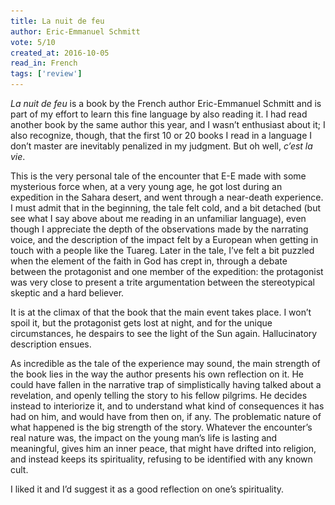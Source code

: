```yaml
---
title: La nuit de feu
author: Eric-Emmanuel Schmitt
vote: 5/10
created_at: 2016-10-05
read_in: French
tags: ['review']
---
```


[//]: # (<a target="_blank" rel="noopener" href="https://www.librarything.com/work/16695478"><img src="/images/la-nuit-de-feu.jpg" alt="La nuit de feu &#40;French cover&#41;"></a>)

_La nuit de feu_ is a book by the French author Eric-Emmanuel Schmitt and is part of my effort to learn this fine language by also reading it. I had read another book by the same author this year, and I wasn’t enthusiast about it; I also recognize, though, that the first 10 or 20 books I read in a language I don’t master are inevitably penalized in my judgment. But oh well, _c’est la vie_.

This is the very personal tale of the encounter that E-E made with some mysterious force when, at a very young age, he got lost during an expedition in the Sahara desert, and went through a near-death experience. I must admit that in the beginning, the tale felt cold, and a bit detached (but see what I say above about me reading in an unfamiliar language), even though I appreciate the depth of the observations made by the narrating voice, and the description of the impact felt by a European when getting in touch with a people like the Tuareg. Later in the tale, I’ve felt a bit puzzled when the element of the faith in God has crept in, through a debate between the protagonist and one member of the expedition: the protagonist was very close to present a trite argumentation between the stereotypical skeptic and a hard believer.

It is at the climax of that the book that the main event takes place. I won’t spoil it, but the protagonist gets lost at night, and for the unique circumstances, he despairs to see the light of the Sun again. Hallucinatory description ensues.

As incredible as the tale of the experience may sound, the main strength of the book lies in the way the author presents his own reflection on it. He could have fallen in the narrative trap of simplistically having talked about a revelation, and openly telling the story to his fellow pilgrims. He decides instead to interiorize it, and to understand what kind of consequences it has had on him, and would have from then on, if any. The problematic nature of what happened is the big strength of the story. Whatever the encounter’s real nature was, the impact on the young man’s life is lasting and meaningful, gives him an inner peace, that might have drifted into religion, and instead keeps its spirituality, refusing to be identified with any known cult.

I liked it and I’d suggest it as a good reflection on one’s spirituality.
